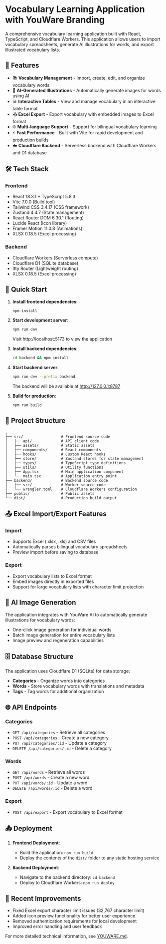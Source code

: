 # Vocabulary Learning Application with YouWare Branding

A comprehensive vocabulary learning application built with React, TypeScript, and Cloudflare Workers. This application allows users to import vocabulary spreadsheets, generate AI illustrations for words, and export illustrated vocabulary lists.

## 🌟 Features

- 📚 **Vocabulary Management** - Import, create, edit, and organize vocabulary words
- 🎨 **AI-Generated Illustrations** - Automatically generate images for words using AI
- 📊 **Interactive Tables** - View and manage vocabulary in an interactive table format
- 📤 **Excel Export** - Export vocabulary with embedded images to Excel format
- 🌐 **Multi-language Support** - Support for bilingual vocabulary learning
- ⚡ **Fast Performance** - Built with Vite for rapid development and production builds
- ☁️ **Cloudflare Backend** - Serverless backend with Cloudflare Workers and D1 database

## 🛠️ Tech Stack

### Frontend
- React 18.3.1 + TypeScript 5.8.3
- Vite 7.0.0 (Build tool)
- Tailwind CSS 3.4.17 (CSS framework)
- Zustand 4.4.7 (State management)
- React Router DOM 6.30.1 (Routing)
- Lucide React (Icon library)
- Framer Motion 11.0.8 (Animations)
- XLSX 0.18.5 (Excel processing)

### Backend
- Cloudflare Workers (Serverless compute)
- Cloudflare D1 (SQLite database)
- Itty Router (Lightweight routing)
- XLSX 0.18.5 (Excel processing)

## 🚀 Quick Start

1. **Install frontend dependencies**:
   ```bash
   npm install
   ```

2. **Start development server**:
   ```bash
   npm run dev
   ```
   Visit http://localhost:5173 to view the application

3. **Install backend dependencies**:
   ```bash
   cd backend && npm install
   ```

4. **Start backend server**:
   ```bash
   npm run dev --prefix backend
   ```
   The backend will be available at http://127.0.0.1:8787

5. **Build for production**:
   ```bash
   npm run build
   ```

## 📁 Project Structure

```
.
├── src/                 # Frontend source code
│   ├── api/             # API client code
│   ├── assets/          # Static assets
│   ├── components/      # React components
│   ├── hooks/           # Custom React hooks
│   ├── store/           # Zustand stores for state management
│   ├── types/           # TypeScript type definitions
│   ├── utils/           # Utility functions
│   ├── App.tsx          # Main application component
│   └── main.tsx         # Application entry point
├── backend/             # Backend source code
│   ├── src/             # Worker source code
│   └── wrangler.toml    # Cloudflare Workers configuration
├── public/              # Public assets
└── dist/                # Production build output
```

## 📤 Excel Import/Export Features

### Import
- Supports Excel (.xlsx, .xls) and CSV files
- Automatically parses bilingual vocabulary spreadsheets
- Preview import before saving to database

### Export
- Export vocabulary lists to Excel format
- Embed images directly in exported files
- Support for large vocabulary lists with character limit protection

## 🎨 AI Image Generation

The application integrates with YouWare AI to automatically generate illustrations for vocabulary words:
- One-click image generation for individual words
- Batch image generation for entire vocabulary lists
- Image preview and regeneration capabilities

## 🗄️ Database Structure

The application uses Cloudflare D1 (SQLite) for data storage:
- **Categories** - Organize words into categories
- **Words** - Store vocabulary words with translations and metadata
- **Tags** - Tag words for additional organization

## 🌐 API Endpoints

### Categories
- `GET /api/categories` - Retrieve all categories
- `POST /api/categories` - Create a new category
- `PUT /api/categories/:id` - Update a category
- `DELETE /api/categories/:id` - Delete a category

### Words
- `GET /api/words` - Retrieve all words
- `POST /api/words` - Create a new word
- `PUT /api/words/:id` - Update a word
- `DELETE /api/words/:id` - Delete a word

### Export
- `POST /api/export` - Export vocabulary to Excel format

## 📤 Deployment

1. **Frontend Deployment**:
   - Build the application: `npm run build`
   - Deploy the contents of the `dist/` folder to any static hosting service

2. **Backend Deployment**:
   - Navigate to the backend directory: `cd backend`
   - Deploy to Cloudflare Workers: `npm run deploy`

## 📝 Recent Improvements

- Fixed Excel export character limit issues (32,767 character limit)
- Added icon preview functionality for better user experience
- Removed authentication requirements for local development
- Improved error handling and user feedback

For more detailed technical information, see [YOUWARE.md](./YOUWARE.md).